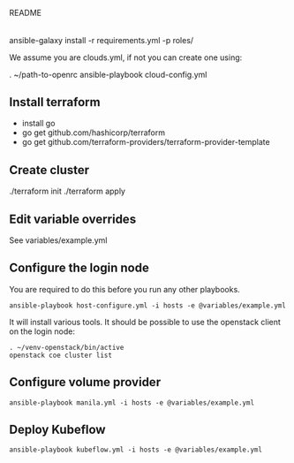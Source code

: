 README
######

ansible-galaxy install -r requirements.yml -p roles/

We assume you are clouds.yml, if not you can create one using:

. ~/path-to-openrc
ansible-playbook cloud-config.yml

Install terraform
-----------------

- install go
- go get github.com/hashicorp/terraform
- go get github.com/terraform-providers/terraform-provider-template

Create cluster
--------------

./terraform init
./terraform apply

Edit variable overrides
-----------------------

See variables/example.yml

Configure the login node
------------------------

You are required to do this before you run any other playbooks.

```
ansible-playbook host-configure.yml -i hosts -e @variables/example.yml
```

It will install various tools. It should be possible to use the openstack client
on the login node:

```
. ~/venv-openstack/bin/active
openstack coe cluster list
```

Configure volume provider
-------------------------

```
ansible-playbook manila.yml -i hosts -e @variables/example.yml
```

Deploy Kubeflow
---------------

```
ansible-playbook kubeflow.yml -i hosts -e @variables/example.yml
```
